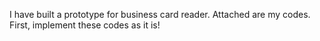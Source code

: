 I have built a prototype for business card reader. Attached are my codes. First, implement these codes as it is!
